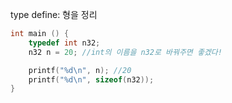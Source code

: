 type define: 형을 정리  

```c
int main () {
    typedef int n32;
    n32 n = 20; //int의 이름을 n32로 바꿔주면 좋겠다!

    printf("%d\n", n); //20
    printf("%d\n", sizeof(n32));
}

```
